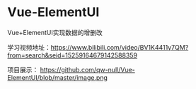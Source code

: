 # Vue-ElementUI

Vue+ElementUI实现数据的增删改

学习视频地址：https://www.bilibili.com/video/BV1K4411y7QM?from=search&seid=15259164679142588359

项目展示：
https://github.com/qw-null/Vue-ElementUI/blob/master/image.png








